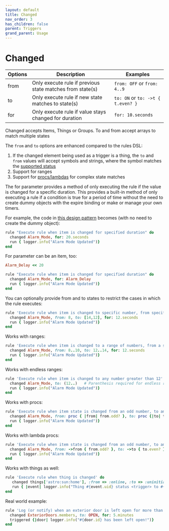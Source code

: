 ```yaml
---
layout: default
title: Changed
nav_order: 3
has_children: false
parent: Triggers
grand_parent: Usage
---
```



# Changed


| Options | Description                                               | Examples                          |
| ------- | --------------------------------------------------------- | --------------------------------- |
| from    | Only execute rule if previous state matches from state(s) | `from: OFF` or `from: 4..9`       |
| to      | Only execute rule if new state matches to state(s)        | `to: ON` or `to: ->t { t.even? }` |
| for     | Only execute rule if value stays changed for duration     | `for: 10.seconds`                 |

Changed accepts Items, Things or Groups. 
To and from accept arrays to match multiple states

The `from` and `to` options are enhanced compared to the rules DSL:
1. If the changed element being used as a trigger is a thing, the `to` and `from` values will accept symbols and strings, where the symbol matches the [supported status](https://www.openhab.org/docs/concepts/things.html)
2. Support for ranges
3. Support for [procs/lambdas](https://ruby-doc.org/core-2.6/Proc.html) for complex state matches

The for parameter provides a method of only executing the rule if the value is changed for a specific duration.  This provides a built-in method of only executing a rule if a condition is true for a period of time without the need to create dummy objects with the expire binding or make or manage your own timers.

For example, the code in [this design pattern](https://community.openhab.org/t/design-pattern-expire-binding-based-timers/32634) becomes (with no need to create the dummy object):
```ruby
rule "Execute rule when item is changed for specified duration" do
  changed Alarm_Mode, for: 20.seconds
  run { logger.info("Alarm Mode Updated")}
end
```

For parameter can be an item, too:
```ruby
Alarm_Delay << 20

rule "Execute rule when item is changed for specified duration" do
  changed Alarm_Mode, for: Alarm_Delay
  run { logger.info("Alarm Mode Updated")}
end
```

You can optionally provide from and to states to restrict the cases in which the rule executes:
```ruby
rule 'Execute rule when item is changed to specific number, from specific number, for specified duration' do
  changed Alarm_Mode, from: 8, to: [14,12], for: 12.seconds
  run { logger.info("Alarm Mode Updated")}
end
```

Works with ranges:
```ruby
rule 'Execute rule when item is changed to a range of numbers, from a specific range of numbers, for specified duration' do
  changed Alarm_Mode, from: 8..10, to: 12..14, for: 12.seconds
  run { logger.info("Alarm Mode Updated")}
end
```

Works with endless ranges:
```ruby
rule 'Execute rule when item is changed to any number greater than 12'
  changed Alarm_Mode, to: (12..)   # Parenthesis required for endless ranges
  run { logger.info("Alarm Mode Updated")}
end
```

Works with procs:
```ruby
rule 'Execute rule when item state is changed from an odd number, to an even number, for specified duration' do
  changed Alarm_Mode, from: proc { |from| from.odd? }, to: proc {|to| to.even? }, for: 12.seconds
  run { logger.info("Alarm Mode Updated")}
end
```

Works with lambda procs:
```ruby
rule 'Execute rule when item state is changed from an odd number, to an even number, for specified duration' do
  changed Alarm_Mode, from: ->from { from.odd? }, to: ->to { to.even? }, for: 12.seconds
  run { logger.info("Alarm Mode Updated")}
end
```


Works with things as well:
```ruby
rule 'Execute rule when thing is changed' do
   changed things['astro:sun:home'], :from => :online, :to => :uninitialized
   run { |event| logger.info("Thing #{event.uid} status <trigger> to #{event.status}") }
end
```

Real world example:
```ruby
rule 'Log (or notify) when an exterior door is left open for more than 5 minutes' do
  changed ExteriorDoors.members, to: OPEN, for: 5.minutes
  triggered {|door| logger.info("#{door.id} has been left open!")}
end
```
